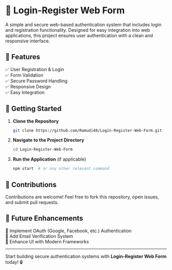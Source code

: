 # 🔐 Login-Register Web Form

A simple and secure web-based authentication system that includes login and registration functionality. Designed for easy integration into web applications, this project ensures user authentication with a clean and responsive interface.

## 🚀 Features

✅ User Registration & Login  
✅ Form Validation  
✅ Secure Password Handling  
✅ Responsive Design  
✅ Easy Integration  

## 📂 Getting Started

1. **Clone the Repository**  
   ```bash
   git clone https://github.com/Ramudi48/Login-Register-Web-Form.git
   ```
2. **Navigate to the Project Directory**  
   ```bash
   cd Login-Register-Web-Form
   ```
3. **Run the Application** (if applicable)  
   ```bash
   npm start  # or any other relevant command
   ```

## 🤝 Contributions

Contributions are welcome! Feel free to fork this repository, open issues, and submit pull requests.

## 📌 Future Enhancements

🔹 Implement OAuth (Google, Facebook, etc.) Authentication  
🔹 Add Email Verification System  
🔹 Enhance UI with Modern Frameworks  

---

Start building secure authentication systems with **Login-Register Web Form** today! 🔒

